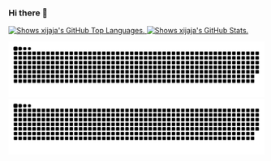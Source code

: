 ### Hi there 👋

<a href="https://github.com/xijaja">
  <picture>
  <source media="(prefers-color-scheme: dark)" srcset="https://github-readme-stats.vercel.app/api/top-langs/?username=xijaja&layout=compact&locale=en&hide_border=true&theme=dark">
  <img alt="Shows xijaja's GitHub Top Languages." src="https://github-readme-stats.vercel.app/api/top-langs/?username=xijaja&layout=compact&locale=cn&hide_border=true&hide_title=true&theme=default" width="355" height="170">
</picture>
</a>
<a href="https://github.com/xijaja">
  <picture>
  <source media="(prefers-color-scheme: dark)" srcset="https://github-readme-stats.vercel.app/api?username=xijaja&hide=prs&count_private=true&show_icons=true&locale=en&hide_border=true&rank_icon=github&theme=dark">
  <img alt="Shows xijaja's GitHub Stats." src="https://github-readme-stats.vercel.app/api?username=xijaja&hide=prs&count_private=true&show_icons=true&locale=cn&hide_border=true&hide_title=true&rank_icon=percentile&theme=default" width="460" height="170">
</picture>
</a>

![Snake animation light](https://raw.githubusercontent.com/xijaja/xijaja/output/github-contribution-grid-snake-light.svg#gh-light-mode-only)
![Snake animation dark](https://raw.githubusercontent.com/xijaja/xijaja/output/github-contribution-grid-snake-dark.svg#gh-dark-mode-only)

<!--
**xijaja/xijaja** is a ✨ _special_ ✨ repository because its `README.md` (this file) appears on your GitHub profile.

Here are some ideas to get you started:

- 🔭 I’m currently working on ...
- 🌱 I’m currently learning ...
- 👯 I’m looking to collaborate on ...
- 🤔 I’m looking for help with ...
- 💬 Ask me about ...
- 📫 How to reach me: ...
- 😄 Pronouns: ...
- ⚡ Fun fact: ...

参考：https://www.cnblogs.com/BNTang/articles/13629840.html
-->
